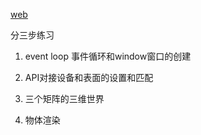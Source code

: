 [web](https://raytracing.github.io/gpu-tracing/book/MovingToTheGPU.html#introduction/gpuapis)



分三步练习

1. event loop 事件循环和window窗口的创建   


2. API对接设备和表面的设置和匹配

3. 三个矩阵的三维世界

4. 物体渲染